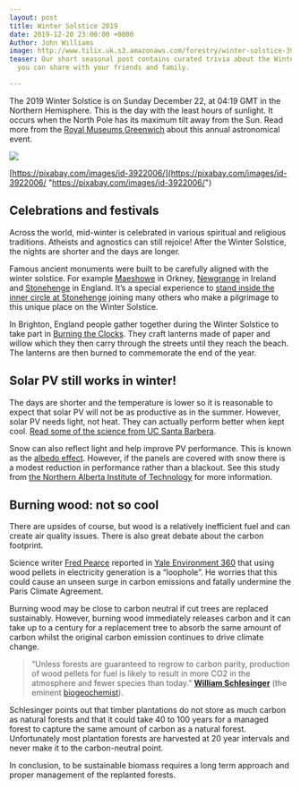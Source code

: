 ```yaml
---
layout: post
title: Winter Solstice 2019
date: 2019-12-20 23:00:00 +0000
Author: John Williams
image: http://www.tilix.uk.s3.amazonaws.com/forestry/winter-solstice-3922006_640.jpg
teaser: Our short seasonal post contains curated trivia about the Winter Equinox that
  you can share with your friends and family.

---
```

The 2019 Winter Solstice is on Sunday December 22, at 04:19 GMT in the Northern Hemisphere. This is the day with the least hours of sunlight. It occurs when the North Pole has its maximum tilt away from the Sun. Read more from the [Royal Museums Greenwich](http://www.rmg.co.uk/discover/explore/equinoxes-and-solstices) about this annual astronomical event.

![](http://www.tilix.uk.s3.amazonaws.com/forestry/winter-solstice-3922006_640.jpg)

[https://pixabay.com/images/id-3922006/](https://pixabay.com/images/id-3922006/ "https://pixabay.com/images/id-3922006/")

## Celebrations and festivals

Across the world, mid-winter is celebrated in various spiritual and religious traditions. Atheists and agnostics can still rejoice! After the Winter Solstice, the nights are shorter and the days are longer.

Famous ancient monuments were built to be carefully aligned with the winter solstice. For example [Maeshowe](https://en.wikipedia.org/wiki/Maeshowe) in Orkney, [Newgrange](https://en.m.wikipedia.org/wiki/Newgrange) in Ireland and [Stonehenge](https://en.m.wikipedia.org/wiki/Stonehenge) in England. It’s a special experience to [stand inside the inner circle at Stonehenge](https://www.english-heritage.org.uk/visit/places/stonehenge/plan-your-visit/winter-solstice-at-stonehenge/) joining many others who make a pilgrimage to this unique place on the Winter Solstice.

In Brighton, England people gather together during the Winter Solstice to take part in [Burning the Clocks](https://samesky.co.uk/events/burning-the-clocks/). They craft lanterns made of paper and willow which they then carry through the streets until they reach the beach. The lanterns are then burned to commemorate the end of the year.

## Solar PV still works in winter!

The days are shorter and the temperature is lower so it is reasonable to expect that solar PV will not be as productive as in the summer. However, solar PV needs light, not heat. They can actually perform better when kept cool. [Read some of the science from UC Santa Barbera](http://scienceline.ucsb.edu/getkey.php?key=2668).

Snow can also reflect light and help improve PV performance. This is known as the [albedo effect](https://en.wikipedia.org/wiki/Albedo). However, if the panels are covered with snow there is a modest reduction in performance rather than a blackout. See this study from [the Northern Alberta Institute of Technology](https://www.nait.ca/industry/about-us/news/solar-panels-shine-despite-winters-blast-nait-st) for more information.

## Burning wood: not so cool

There are upsides of course, but wood is a relatively inefficient fuel and can create air quality issues. There is also great debate about the carbon footprint.

Science writer [Fred Pearce](https://en.wikipedia.org/wiki/Fred_Pearce) reported in [Yale Environment 360](https://e360.yale.edu/features/carbon-loophole-why-is-wood-burning-counted-as-green-energy) that using wood pellets in electricity generation is a “loophole”. He worries that this could cause an unseen surge in carbon emissions and fatally undermine the Paris Climate Agreement.

Burning wood may be close to carbon neutral if cut trees are replaced sustainably. However, burning wood immediately releases carbon and it can take up to a century for a replacement tree to absorb the same amount of carbon whilst the original carbon emission continues to drive climate change.

> “Unless forests are guaranteed to regrow to carbon parity, production of wood pellets for fuel is likely to result in more CO2 in the atmosphere and fewer species than today.” [**William Schlesinger**](https://en.wikipedia.org/wiki/William_H._Schlesinger) (the eminent [biogeochemist](https://en.wikipedia.org/wiki/Biogeochemistry)).

Schlesinger points out that timber plantations do not store as much carbon as natural forests and that it could take 40 to 100 years for a managed forest to capture the same amount of carbon as a natural forest. Unfortunately most plantation forests are harvested at 20 year intervals and never make it to the carbon-neutral point.

In conclusion, to be sustainable biomass requires a long term approach and proper management of the replanted forests.